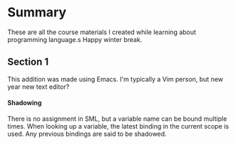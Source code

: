 # Summary
These are all the course materials I created while learning about programming language.s Happy winter break.

## Section 1
This addition was made using Emacs. I'm typically a Vim person, but new year new text editor?

#### Shadowing
There is no assignment in SML, but a variable name can be bound multiple times.
When looking up a variable, the latest binding in the current scope is used.
Any previous bindings are said to be shadowed.